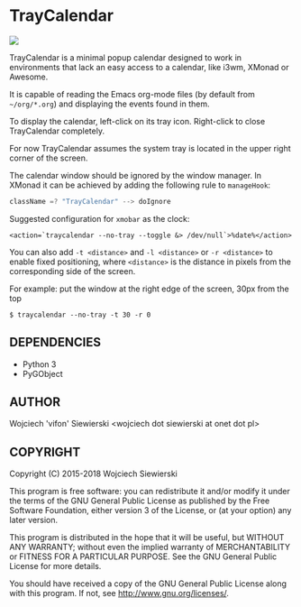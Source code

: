 TrayCalendar
============

[![](https://raw.githubusercontent.com/Vifon/TrayCalendar/master/examples/screenshot.jpg)](https://raw.githubusercontent.com/Vifon/TrayCalendar/master/examples/screenshot.jpg)

TrayCalendar is a minimal popup calendar designed to work in
environments that lack an easy access to a calendar, like i3wm, XMonad
or Awesome.

It is capable of reading the Emacs org-mode files (by default from
`~/org/*.org`) and displaying the events found in them.

To display the calendar, left-click on its tray icon. Right-click to
close TrayCalendar completely.

For now TrayCalendar assumes the system tray is located in the upper
right corner of the screen.

The calendar window should be ignored by the window manager. In XMonad it can be achieved by adding the following rule to `manageHook`:

```haskell
className =? "TrayCalendar" --> doIgnore
```

Suggested configuration for `xmobar` as the clock:

```
<action=`traycalendar --no-tray --toggle &> /dev/null`>%date%</action>
```
You can also add `-t <distance>` and `-l <distance>` or `-r <distance>` to enable fixed positioning,
where `<distance>` is the distance in pixels from the corresponding side of the screen.

For example: put the window at the right edge of the screen, 30px from the top
```shell
$ traycalendar --no-tray -t 30 -r 0
```

DEPENDENCIES
------------

- Python 3
- PyGObject

AUTHOR
------

Wojciech 'vifon' Siewierski \<wojciech dot siewierski at onet dot pl\>

COPYRIGHT
---------

Copyright (C) 2015-2018  Wojciech Siewierski

This program is free software: you can redistribute it and/or modify
it under the terms of the GNU General Public License as published by
the Free Software Foundation, either version 3 of the License, or
(at your option) any later version.

This program is distributed in the hope that it will be useful,
but WITHOUT ANY WARRANTY; without even the implied warranty of
MERCHANTABILITY or FITNESS FOR A PARTICULAR PURPOSE.  See the
GNU General Public License for more details.

You should have received a copy of the GNU General Public License
along with this program.  If not, see <http://www.gnu.org/licenses/>.
